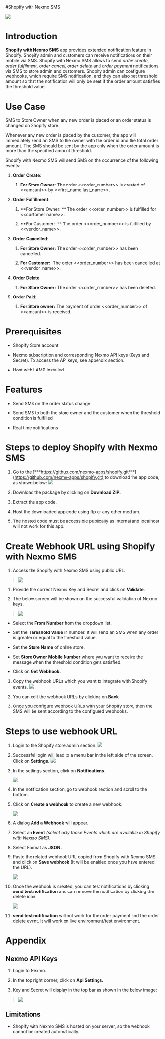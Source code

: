 #Shopify with Nexmo SMS

<img src="https://github.com/AdvaiyaLabs/Shopify-with-Nexmo-SMS/blob/master/docs/image1.png">

Introduction
============

**Shopify with Nexmo SMS** app provides extended notification feature in Shopify. Shopify admin and customers can receive notifications on their mobile via SMS. Shopify with Nexmo SMS allows to send *order create, order fulfilment, order cancel, order delete* and *order payment* notifications via SMS to store admin and customers. Shopify admin can configure webhooks, which require SMS notification, and they can also set threshold amount so that the notification will only be sent if the order amount satisfies the threshold value.

Use Case
========

SMS to Store Owner when any new order is placed or an order status is changed on Shopify store. 

Whenever any new order is placed by the customer, the app will immediately send an SMS to the owner with the order id and the total order amount. The SMS should be sent by the app only when the order amount is more than the specified amount threshold.

Shopify with Nexmo SMS will send SMS on the occurrence of the following events: 

1.  **Order Create**:  

    1.  **For Store Owner:** The order &lt;&lt;order\_number&gt;&gt; is created of &lt;&lt;amount&gt;&gt; by &lt;&lt;first\_name last\_name&gt;&gt;. 

2.  **Order Fulfillment**:  

    1.  **For Store Owner: ** The order &lt;&lt;order\_number&gt;&gt; is fulfilled for &lt;&lt;customer name&gt;&gt;. 

    2.  **For Customer:  ** The order &lt;&lt;order\_number&gt;&gt; is fulfilled by &lt;&lt;vendor\_name&gt;&gt;. 

3.  **Order Cancelled**: 

    1.  **For Store Owner:** The order &lt;&lt;order\_number&gt;&gt; has been cancelled. 

    2.  **For Customer:**  The order &lt;&lt;order\_number&gt;&gt; has been cancelled at &lt;&lt;vendor\_name&gt;&gt;. 

4.  **Order Delete**

    1.  **For Store Owner:** The order &lt;&lt;order\_number&gt;&gt; has been deleted.

5.  **Order Paid**:  

    1.  **For Store owner:** The payment of order &lt;&lt;order\_number&gt;&gt; of &lt;&lt;amount&gt;&gt; is received. 

Prerequisites 
=============

-   Shopify Store account

-   Nexmo subscription and corresponding Nexmo API keys (Keys and Secret). To access the API keys, see appendix section.

-   Host with LAMP installed

Features
========

-   Send SMS on the order status change

-   Send SMS to both the store owner and the customer when the threshold condition is fulfilled

-   Real time notifications

Steps to deploy Shopify with Nexmo SMS
======================================

1.  Go to the [***https://github.com/nexmo-apps/shopify.git***](https://github.com/nexmo-apps/shopify.git) to download the app code, as shown below:
    <img src="https://github.com/AdvaiyaLabs/Shopify-with-Nexmo-SMS/blob/master/docs/image2.png">

2.  Download the package by clicking on **Download ZIP.**

3.  Extract the app code.

4.  Host the downloaded app code using ftp or any other medium.

5.  The hosted code must be accessible publically as internal and localhost will not work for this app.

Create Webhook URL using Shopify with Nexmo SMS
===============================================

1.  Access the Shopify with Nexmo SMS using public URL.

> <img src="https://github.com/AdvaiyaLabs/Shopify-with-Nexmo-SMS/blob/master/docs/image3.PNG">

1.  Provide the correct Nexmo Key and Secret and click on **Validate**.

2.  The below screen will be shown on the successful validation of Nexmo keys.

> <img src="https://github.com/AdvaiyaLabs/Shopify-with-Nexmo-SMS/blob/master/docs/image4.PNG">

-   Select the **From Number** from the dropdown list.

-   Set the **Threshold Value** in number. It will send an SMS when any order is greater or equal to the threshold value.

-   Set the **Store Name** of online store.

-   Set **Store Owner Mobile Number** where you want to receive the message when the threshold condition gets satisfied.

-   Click on **Get** **Webhook.**

1.  Copy the webhook URLs which you want to integrate with Shopify events. <img src="https://github.com/AdvaiyaLabs/Shopify-with-Nexmo-SMS/blob/master/docs/image5.PNG">

2.  You can edit the webhook URLs by clicking on **Back**

3.  Once you configure webhook URLs with your Shopify store, then the SMS will be sent according to the configured webhooks.

Steps to use webhook URL
========================

1.  Login to the Shopify store admin section.
    <img src="https://github.com/AdvaiyaLabs/Shopify-with-Nexmo-SMS/blob/master/docs/image6.PNG">

2.  Successful login will lead to a menu bar in the left side of the screen. Click on **Settings.**
    <img src="https://github.com/AdvaiyaLabs/Shopify-with-Nexmo-SMS/blob/master/docs/image7.PNG">

3.  In the settings section, click on **Notifications.**

    <img src="https://github.com/AdvaiyaLabs/Shopify-with-Nexmo-SMS/blob/master/docs/image8.PNG">

4.  In the notification section, go to webhook section and scroll to the bottom.

5.  Click on **Create a webhook** to create a new webhook.

    <img src="https://github.com/AdvaiyaLabs/Shopify-with-Nexmo-SMS/blob/master/docs/image9.PNG">

6.  A dialog **Add a Webhook** will appear.

7.  Select an **Event** *(select only those Events which are available in Shopify with Nexmo SMS).*

8.  Select Format as **JSON.**

9.  Paste the related webhook URL copied from Shopify with Nexmo SMS and click on **Save webhook** (It will be enabled once you have entered the URL).

    <img src="https://github.com/AdvaiyaLabs/Shopify-with-Nexmo-SMS/blob/master/docs/image10.PNG">

10. Once the webhook is created, you can test notifications by clicking **send test notification** and can remove the notification by clicking the delete icon.

    <img src="https://github.com/AdvaiyaLabs/Shopify-with-Nexmo-SMS/blob/master/docs/image11.PNG">

11. **send test notification** will not work for the order payment and the order delete event. It will work on live environment/test environment.

Appendix
========

Nexmo API Keys
--------------

1.  Login to Nexmo.

2.  In the top right corner, click on **Api Settings.**

3.  Key and Secret will display in the top bar as shown in the below image:

> <img src="https://github.com/AdvaiyaLabs/Shopify-with-Nexmo-SMS/blob/master/docs/image12.jpeg">

Limitations
-----------

-   Shopify with Nexmo SMS is hosted on your server, so the webhook cannot be created automatically.
